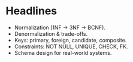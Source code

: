 # Headlines
- Normalization (1NF → 3NF → BCNF).
- Denormalization & trade-offs.
- Keys: primary, foreign, candidate, composite.
- Constraints: NOT NULL, UNIQUE, CHECK, FK.
- Schema design for real-world systems.